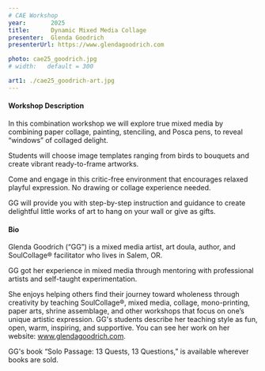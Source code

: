 ```yaml
---
# CAE Workshop
year:       2025
title:      Dynamic Mixed Media Collage
presenter:  Glenda Goodrich
presenterUrl: https://www.glendagoodrich.com

photo: cae25_goodrich.jpg
# width:   default = 300

art1: ./cae25_goodrich-art.jpg
---
```


#### Workshop Description

In this combination workshop we will explore true mixed media by 
combining paper collage, painting, stenciling, and Posca pens, 
to reveal “windows” of collaged delight. 

Students will choose image templates ranging from birds to 
bouquets and create vibrant ready-to-frame artworks. 

Come and engage in this critic-free environment that encourages 
relaxed playful expression. No drawing or collage experience needed. 

GG will provide you with step-by-step instruction and guidance 
to create delightful little works of art to hang on your wall 
or give as gifts.

#### Bio

Glenda Goodrich (“GG”) is a mixed media artist, art doula, author, and SoulCollage® 
facilitator who lives in Salem, OR. 

GG got her experience in mixed media through mentoring with professional 
artists and self-taught experimentation. 

She enjoys helping others find their journey toward wholeness through 
creativity by teaching SoulCollage®, mixed media, collage, mono-printing, 
paper arts, shrine assemblage, and other workshops that focus on one’s 
unique artistic expression. GG's students describe her teaching style as 
fun, open, warm, inspiring, and supportive. You can see her work on her website: www.glendagoodrich.com. 

GG's book “Solo Passage: 13 Quests, 13 Questions,” is available wherever books are sold.
